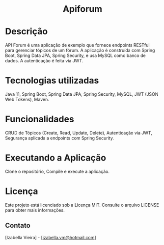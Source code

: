 <h1 align="center"> Apiforum </h1>

# Descrição

API Forum é uma aplicação de exemplo que fornece endpoints RESTful para gerenciar tópicos de um fórum. A aplicação é construída com Spring Boot, Spring Data JPA, Spring Security, 
e usa MySQL como banco de dados. A autenticação é feita via JWT.

# Tecnologias utilizadas
Java 11,
Spring Boot,
Spring Data JPA,
Spring Security,
MySQL,
JWT (JSON Web Tokens),
Maven.

# Funcionalidades

CRUD de Tópicos (Create, Read, Update, Delete),
Autenticação via JWT,
Segurança aplicada a endpoints com Spring Security.

# Executando a Aplicação
Clone o repositório,
Compile e execute a aplicação.

# Licença
Este projeto está licenciado sob a Licença MIT. Consulte o arquivo LICENSE para obter mais informações.

## Contato

[Izabella Vieira] - [izabella.vm@hotmail.com]



